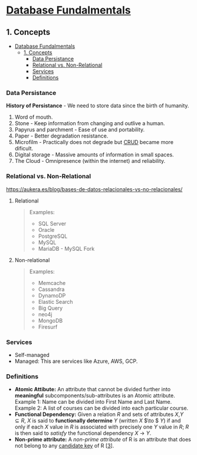 # [Database Fundalmentals](../../README.md)
## 1. Concepts

- [Database Fundalmentals](#database-fundalmentals)
  - [1. Concepts](#1-concepts)
    - [Data Persistance](#data-persistance)
    - [Relational vs. Non-Relational](#relational-vs-non-relational)
    - [Services](#services)
    - [Definitions](#definitions)


### Data Persistance

**History of Persistance** - We need to store data since the birth of humanity.

1. Word of mouth.
2. Stone - Keep information from changing and outlive a human.
3. Papyrus and parchment - Ease of use and portability.
4. Paper - Better degradation resistance.
5. Microfilm - Practically does not degrade but [CRUD](https://en.wikipedia.org/wiki/Create,_read,_update_and_delete) became more dificult.
6. Digital storage - Massive amounts of information in small spaces.
7. The Cloud - Omnipresence (within the internet) and reliability.

### Relational vs. Non-Relational

https://aukera.es/blog/bases-de-datos-relacionales-vs-no-relacionales/

1. Relational

   > Examples:
   >
   > - SQL Server
   > - Oracle
   > - PostgreSQL
   > - MySQL
   > - MariaDB - MySQL Fork

2. Non-relational

   > Examples:
   >
   > - Memcache
   > - Cassandra
   > - DynamoDP
   > - Elastic Search
   > - Big Query
   > - neo4j
   > - MongoDB
   > - Firesurf

### Services

- Self-managed
- Managed: This are services like Azure, AWS, GCP.

### Definitions

- **<a name="atomic_attribute">Atomic Attibute:</a>** An attribute that cannot be divided further into **meaningful** subcomponents/sub-attributes is an Atomic attribute. Example 1: Name can be divided into First Name and Last Name. Example 2: A list of courses can be divided into each particular course.
- **<a name="functional_dependency">Functional Dependency:</a>** Given a relation _R_ and sets of attributes _X_,_Y_ $\subseteq R$, _X_ is said to **functionally determine** _Y_ (written _X_ $\to $ _Y_) if and only if each _X_ value in _R_ is associated with precisely one _Y_ value in _R_; _R_ is then said to _satisfy_ the functional dependency _X_ $\to$ _Y_.
- **<a name="non-prime_attribute">Non-prime attribute:</a>**  A _non-prime attribute_ of R is an attribute that does not belong to any [candidate key](https://en.wikipedia.org/wiki/Candidate_key) of R [[3](https://en.wikipedia.org/wiki/Third_normal_form#cite_note-Codd2-3)].